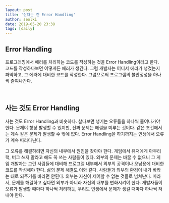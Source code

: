 ```yaml
---
layout: post
title: '산다는 건 Error Handling'
author: seolki
date: 2019-05-20 23:38
tags: [daily]
---
```


## Error Handling

프로그래밍에서 에러를 처리하는 코드를 작성하는 것을 Error Handling이라고 한다. 코드를 작성하다보면 어떻게든 에러가 생긴다. 그럼 개발자는 어디서 에러가 생겼는지 파악하고, 그 에러에 대비한 코드를 작성한다. 그럼으로써 프로그램의 불안정성을 하나씩 줄여나간다. 

<br>

## 사는 것도 Error Handling 

사는 것도 Error Handling과 비슷하다. 살다보면 생기는 오류들을 하나씩 줄여나가야 한다. 문제야 항상 발생할 수 있지만, 진짜 문제는 해결을 미루는 것이다. 같은 조건에서는 계속 같은 문제가 발생할 수 밖에 없다. Error Handling을 하기까지는 인생에서 오류가 계속 따라다닌다. 

그 오류를 해결하려면 자신의 내부에서 원인을 찾아야 한다. 게임에서 유저에게 아무리 핵, 버그 쓰지 말라고 해도 꼭 쓰는 사람들이 있다. 외부의 문제는 바꿀 수 없으니 그 게임 개발자는 그런 사람들에 대비해 프로그램 내부에서 외부의 공격이나 오남용에 대비한 코드를 작성해야 한다. 삶의 문제 해결도 이와 같다. 사람들과 외부의 환경이 내가 바라는 대로 되주기를 바라면 안된다. 외부는 자신이 제어할 수 없는 것들로 넘쳐난다. 따라서, 문제를 해결하고 싶다면 외부가 아니라 자신의 내부를 변화시켜야 한다. 개발자들이 오류가 발생할 때마다 하나씩 처리하듯, 우리도 인생에서 문제가 생길 때마다 하나씩 쳐내야 한다. 


<br>
